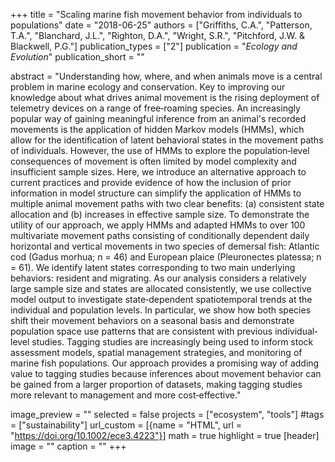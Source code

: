 +++
title = "Scaling marine fish movement behavior from individuals to populations"
date = "2018-06-25"
authors = ["Griffiths, C.A.", "Patterson, T.A.", "Blanchard, J.L.", "Righton, D.A.", "Wright, S.R.", "Pitchford, J.W. & Blackwell, P.G."]
publication_types = ["2"]
publication = "_Ecology and Evolution_"
publication_short = ""

abstract = "Understanding how, where, and when animals move is a central problem in marine ecology and conservation. Key to improving our knowledge about what drives animal movement is the rising deployment of telemetry devices on a range of free‐roaming species. An increasingly popular way of gaining meaningful inference from an animal's recorded movements is the application of hidden Markov models (HMMs), which allow for the identification of latent behavioral states in the movement paths of individuals. However, the use of HMMs to explore the population‐level consequences of movement is often limited by model complexity and insufficient sample sizes. Here, we introduce an alternative approach to current practices and provide evidence of how the inclusion of prior information in model structure can simplify the application of HMMs to multiple animal movement paths with two clear benefits: (a) consistent state allocation and (b) increases in effective sample size. To demonstrate the utility of our approach, we apply HMMs and adapted HMMs to over 100 multivariate movement paths consisting of conditionally dependent daily horizontal and vertical movements in two species of demersal fish: Atlantic cod (Gadus morhua; n = 46) and European plaice (Pleuronectes platessa; n = 61). We identify latent states corresponding to two main underlying behaviors: resident and migrating. As our analysis considers a relatively large sample size and states are allocated consistently, we use collective model output to investigate state‐dependent spatiotemporal trends at the individual and population levels. In particular, we show how both species shift their movement behaviors on a seasonal basis and demonstrate population space use patterns that are consistent with previous individual‐level studies. Tagging studies are increasingly being used to inform stock assessment models, spatial management strategies, and monitoring of marine fish populations. Our approach provides a promising way of adding value to tagging studies because inferences about movement behavior can be gained from a larger proportion of datasets, making tagging studies more relevant to management and more cost‐effective."

image_preview = ""
selected = false
projects = ["ecosystem", "tools"]
#tags = ["sustainability"]
url_custom = [{name = "HTML", url = "https://doi.org/10.1002/ece3.4223"}]
math = true
highlight = true
[header]
image = ""
caption = ""
+++


